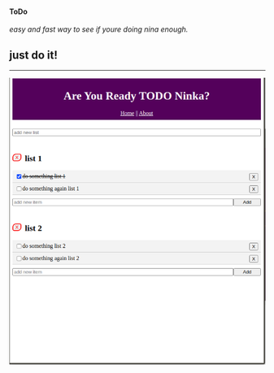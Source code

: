 #### **ToDo**

*easy and fast way to see if youre doing nina enough.*
## just do it!

------------

![alt text](https://github.com/tobolkin8/todo/blob/master/Screenshot%20from%202020-10-06%2018-13-23.png?raw=true)
